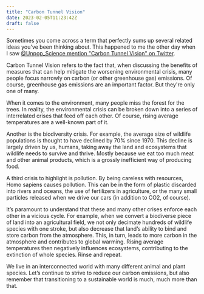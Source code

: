 ```yaml
---
title: "Carbon Tunnel Vision"
date: 2023-02-05T11:23:42Z
draft: false
---
```


Sometimes you come across a term that perfectly sums up several related ideas you've been thinking about. This happened to me the other day when I saw [@Unpop_Science mention "Carbon Tunnel Vision" on Twitter](https://twitter.com/Unpop_Science/status/1621169803292712960).

Carbon Tunnel Vision refers to the fact that, when discussing the benefits of measures that can help mitigate the worsening environmental crisis, many people focus narrowly on carbon (or other greenhouse gas) emissions. Of course, greenhouse gas emissions are an important factor. But they're only one of many.

When it comes to the environment, many people miss the forest for the trees. In reality, the environmental crisis can be broken down into a series of interrelated crises that feed off each other. Of course, rising average temperatures are a well-known part of it.

Another is the biodiversity crisis. For example, the average size of wildlife populations is thought to have declined by 70% since 1970. This decline is largely driven by us, humans, taking away the land and ecosystems that wildlife needs to survive and thrive. Mostly because we eat too much meat and other animal products, which is a grossly inefficient way of producing food.

A third crisis to highlight is pollution. By being careless with resources, Homo sapiens causes pollution. This can be in the form of plastic discarded into rivers and oceans, the use of fertilizers in agriculture, or the many small particles released when we drive our cars (in addition to CO2, of course).

It’s paramount to understand that these and many other crises enforce each other in a vicious cycle. For example, when we convert a biodiverse piece of land into an agricultural field, we not only decimate hundreds of wildlife species with one stroke, but also decrease that land’s ability to bind and store carbon from the atmosphere. This, in turn, leads to more carbon in the atmosphere and contributes to global warming. Rising average temperatures then negatively influences ecosystems, contributing to the extinction of whole species. Rinse and repeat.

We live in an interconnected world with many different animal and plant species. Let’s continue to strive to reduce our carbon emissions, but also remember that transitioning to a sustainable world is much, much more than that.